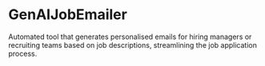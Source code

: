 # GenAIJobEmailer
Automated tool that generates personalised emails for hiring managers or recruiting teams based on job descriptions, streamlining the job application process.
